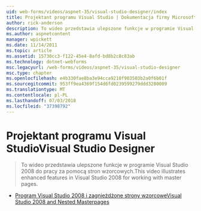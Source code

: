 ```yaml
---
uid: web-forms/videos/aspnet-35/visual-studio-designer/index
title: Projektant programu Visual Studio | Dokumentacja firmy Microsoft
author: rick-anderson
description: To wideo przedstawia ulepszone funkcje w programie Visual Studio 2008 do pracy za pomocą stron wzorcowych.
ms.author: aspnetcontent
manager: wpickett
ms.date: 11/14/2011
ms.topic: article
ms.assetid: 15730cc3-f122-45e4-8afd-bd8b2c8c83ab
ms.technology: dotnet-webforms
msc.legacyurl: /web-forms/videos/aspnet-35/visual-studio-designer
msc.type: chapter
ms.openlocfilehash: e4b330fae8ba3e94cca9210f903503b2a0f6b01f
ms.sourcegitcommit: 953ff9ea4369f154d6fd0239599279ddd3280009
ms.translationtype: MT
ms.contentlocale: pl-PL
ms.lasthandoff: 07/03/2018
ms.locfileid: "37398792"
---
```

<a name="visual-studio-designer"></a><span data-ttu-id="08636-103">Projektant programu Visual Studio</span><span class="sxs-lookup"><span data-stu-id="08636-103">Visual Studio Designer</span></span>
====================
> <span data-ttu-id="08636-104">To wideo przedstawia ulepszone funkcje w programie Visual Studio 2008 do pracy za pomocą stron wzorcowych.</span><span class="sxs-lookup"><span data-stu-id="08636-104">This video illustrates enhanced features in Visual Studio 2008 for working with master pages.</span></span>


- [<span data-ttu-id="08636-105">Program Visual Studio 2008 i zagnieżdżone strony wzorcowe</span><span class="sxs-lookup"><span data-stu-id="08636-105">Visual Studio 2008 and Nested Masterpages</span></span>](visual-studio-2008-and-nested-masterpages.md)
